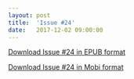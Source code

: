 ```yaml
---
layout: post
title:  'Issue #24'
date:   2017-12-02 09:00:00
---
```


[Download Issue #24 in EPUB format](https://critic-zebra-68386.netlify.com//issues/2017-12-02-issue-24.epub)

[Download Issue #24 in Mobi format](https://critic-zebra-68386.netlify.com//issues/2017-12-02-issue-24.mobi)
